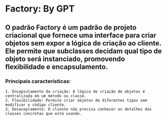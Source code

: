 # Factory: By GPT


## O padrão Factory é um padrão de projeto criacional que fornece uma interface para criar objetos sem expor a lógica de criação ao cliente. Ele permite que subclasses decidam qual tipo de objeto será instanciado, promovendo flexibilidade e encapsulamento.

### Principais características:

    1. Encapsulamento da criação: A lógica de criação de objetos é centralizada em um método ou classe.
    2. Flexibilidade: Permite criar objetos de diferentes tipos sem modificar o código cliente.
    3. Desacoplamento: O cliente não precisa conhecer os detalhes das classes concretas que está usando.